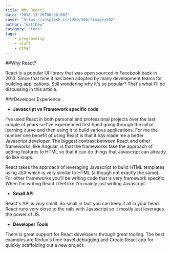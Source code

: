 ```yaml
---
title: Why React?
date: "2018-12-26T06:30:00Z"
cover: "https://unsplash.it/1280/500/?image=502"
author: "matthew"
category: "tech"
tags:
    - programming
    - stuff
    - other
---
```


##Why React?

React is a popular UI library that was open sourced in Facebook back in 2013.  Since that time it has been adopted by many development teams for building applications.  Still wondering why it's so popular?  That's what I'll be discussing in this article.

###Developer Experience
* **Javascript vs Framework specific code**

I've used React in both personal and professional projects over the last couple of years so I've experienced first hand going through the initial learning curve and then using it to build various applications.  For me the number one benefit of using React is that it has made me a better Javascript developer.  The biggest contrast between React and other frameworks, like Angular, is that the frameworks take the approach of adding features to HTML so that it can do things that Javascript can already do like loops.  

React takes the approach of leveraging Javascript to build HTML templates using JSX which is very similar to HTML (although not exactly the same).  For other frameworks you'll be writing code that is very framework specific.  When I'm writing React I feel like I'm mainly just writing Javascript.

* **Small API**

React's API is *very* small.  So small in fact you can keep it all in your head.  React runs very close to the rails with Javascript so it mostly just leverages the power of JS.

* **Developer Tools**

There is great support for React developers through great tooling.  The best examples are Redux's time travel debugging and Create React app for quickly scaffolding out a new project.


